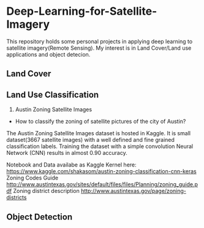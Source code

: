 # Deep-Learning-for-Satellite-Imagery

This repository holds some personal projects in applying deep learning to satellite imagery(Remote Sensing). My interest is in Land Cover/Land use applications and object detecion.

## Land Cover





## Land Use Classification
1. Austin Zoning Satellite Images
- How to classify the zoning of satellite pictures of the city of Austin?

The Austin Zoning Satellite Images dataset is hosted in Kaggle. It is small dataset(3667 satellite images) with a well defined and fine grained classification labels. Training the dataset with a simple convolution Neural Network (CNN) results in almost 0.90 accuracy. 

Notebook and Data availabe as Kaggle Kernel here: https://www.kaggle.com/shakasom/austin-zoning-classification-cnn-keras 
Zoning Codes Guide http://www.austintexas.gov/sites/default/files/files/Planning/zoning_guide.pdf
Zoning district description http://www.austintexas.gov/page/zoning-districts


## Object Detection
